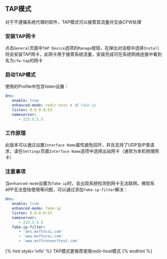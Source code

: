 ## TAP模式

对于不遵循系统代理的软件，TAP模式可以接管其流量并交由CFW处理

### 安装TAP网卡

点击``General``页面中``TAP Device``选项的``Manage``按钮，在弹出对话框中选择``Install``将会安装TAP网卡，此网卡用于接管系统流量，安装完成可在系统网络连接中看到名为``cfw-tap``的网卡

### 启动TAP模式

使用的Profile中包含listen设置：

```yaml
dns:
   enable: true
   enhanced-mode: redir-host # 或 fake-ip
   listen: 0.0.0.0:53
   nameserver:
      - 223.5.5.5
```

### 工作原理

此版本可以通过设置``Interface Name``属性避免回环，并且支持了UDP及IP类请求，请在``Settings``页面``Interface Name``选项中选择出站网卡（通常为本机物理网卡）

### 注意事项

当``enhanced-mode``设置为``fake-ip``时，会出现系统检测到网卡无法联网，微软系APP无法登陆使用等问题，可以通过添加``fake-ip-filter``解决：

```yaml
dns:
   enable: true
   enhanced-mode: fake-ip
   listen: 0.0.0.0:53
   nameserver:
      - 223.5.5.5
   fake-ip-filter:
      - 'dns.msftncsi.com'
      - 'www.msftncsi.com'
      - 'www.msftconnecttest.com'
```

{% hint style='info' %}
TAP模式更推荐使用redir-host模式
{% endhint %}
